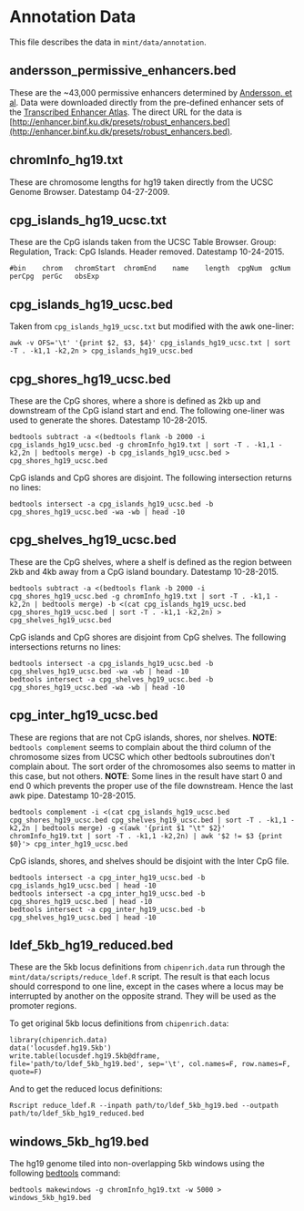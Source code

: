 # Annotation Data
This file describes the data in `mint/data/annotation`.

## andersson_permissive_enhancers.bed
These are the ~43,000 permissive enhancers determined by [Andersson, et al](http://www.nature.com/nature/journal/v507/n7493/abs/nature12787.html). Data were downloaded directly from the pre-defined enhancer sets of the [Transcribed Enhancer Atlas](http://enhancer.binf.ku.dk/presets/). The direct URL for the data is [http://enhancer.binf.ku.dk/presets/robust_enhancers.bed](http://enhancer.binf.ku.dk/presets/robust_enhancers.bed).

## chromInfo_hg19.txt
These are chromosome lengths for hg19 taken directly from the UCSC Genome Browser. Datestamp 04-27-2009.

## cpg_islands_hg19_ucsc.txt
These are the CpG islands taken from the UCSC Table Browser. Group: Regulation, Track: CpG Islands. Header removed. Datestamp 10-24-2015.

```
#bin	chrom	chromStart	chromEnd	name	length	cpgNum	gcNum	perCpg	perGc	obsExp
```

## cpg_islands_hg19_ucsc.bed
Taken from `cpg_islands_hg19_ucsc.txt` but modified with the awk one-liner:

```{bash}
awk -v OFS='\t' '{print $2, $3, $4}' cpg_islands_hg19_ucsc.txt | sort -T . -k1,1 -k2,2n > cpg_islands_hg19_ucsc.bed
```

## cpg_shores_hg19_ucsc.bed
These are the CpG shores, where a shore is defined as 2kb up and downstream of the CpG island start and end. The following one-liner was used to generate the shores. Datestamp 10-28-2015.

```{bash}
bedtools subtract -a <(bedtools flank -b 2000 -i cpg_islands_hg19_ucsc.bed -g chromInfo_hg19.txt | sort -T . -k1,1 -k2,2n | bedtools merge) -b cpg_islands_hg19_ucsc.bed > cpg_shores_hg19_ucsc.bed
```

CpG islands and CpG shores are disjoint. The following intersection returns no lines:

```{bash}
bedtools intersect -a cpg_islands_hg19_ucsc.bed -b cpg_shores_hg19_ucsc.bed -wa -wb | head -10
```

## cpg_shelves_hg19_ucsc.bed
These are the CpG shelves, where a shelf is defined as the region between 2kb and 4kb away from a CpG island boundary. Datestamp 10-28-2015.

```{bash}
bedtools subtract -a <(bedtools flank -b 2000 -i cpg_shores_hg19_ucsc.bed -g chromInfo_hg19.txt | sort -T . -k1,1 -k2,2n | bedtools merge) -b <(cat cpg_islands_hg19_ucsc.bed cpg_shores_hg19_ucsc.bed | sort -T . -k1,1 -k2,2n) > cpg_shelves_hg19_ucsc.bed
```

CpG islands and CpG shores are disjoint from CpG shelves. The following intersections returns no lines:

```{bash}
bedtools intersect -a cpg_islands_hg19_ucsc.bed -b cpg_shelves_hg19_ucsc.bed -wa -wb | head -10
bedtools intersect -a cpg_shelves_hg19_ucsc.bed -b cpg_shores_hg19_ucsc.bed -wa -wb | head -10
```

## cpg_inter_hg19_ucsc.bed

These are regions that are not CpG islands, shores, nor shelves. **NOTE**: `bedtools complement` seems to complain about the third column of the chromosome sizes from UCSC which other bedtools subroutines don't complain about. The sort order of the chromosomes also seems to matter in this case, but not others. **NOTE**: Some lines in the result have start 0 and end 0 which prevents the proper use of the file downstream. Hence the last awk pipe. Datestamp 10-28-2015.

```{bash}
bedtools complement -i <(cat cpg_islands_hg19_ucsc.bed cpg_shores_hg19_ucsc.bed cpg_shelves_hg19_ucsc.bed | sort -T . -k1,1 -k2,2n | bedtools merge) -g <(awk '{print $1 "\t" $2}' chromInfo_hg19.txt | sort -T . -k1,1 -k2,2n) | awk '$2 != $3 {print $0}'> cpg_inter_hg19_ucsc.bed
```

CpG islands, shores, and shelves should be disjoint with the Inter CpG file.

```{bash}
bedtools intersect -a cpg_inter_hg19_ucsc.bed -b cpg_islands_hg19_ucsc.bed | head -10
bedtools intersect -a cpg_inter_hg19_ucsc.bed -b cpg_shores_hg19_ucsc.bed | head -10
bedtools intersect -a cpg_inter_hg19_ucsc.bed -b cpg_shelves_hg19_ucsc.bed | head -10
```

## ldef_5kb_hg19_reduced.bed
These are the 5kb locus definitions from `chipenrich.data` run through the `mint/data/scripts/reduce_ldef.R` script. The result is that each locus should correspond to one line, except in the cases where a locus may be interrupted by another on the opposite strand. They will be used as the promoter regions.

To get original 5kb locus definitions from `chipenrich.data`:
```{r}
library(chipenrich.data)
data('locusdef.hg19.5kb')
write.table(locusdef.hg19.5kb@dframe, file='path/to/ldef_5kb_hg19.bed', sep='\t', col.names=F, row.names=F, quote=F)
```
And to get the reduced locus definitions:
```{bash}
Rscript reduce_ldef.R --inpath path/to/ldef_5kb_hg19.bed --outpath path/to/ldef_5kb_hg19_reduced.bed
```

## windows_5kb_hg19.bed
The hg19 genome tiled into non-overlapping 5kb windows using the following [bedtools](http://bedtools.readthedocs.org) command:
```{bash}
bedtools makewindows -g chromInfo_hg19.txt -w 5000 > windows_5kb_hg19.bed
```
